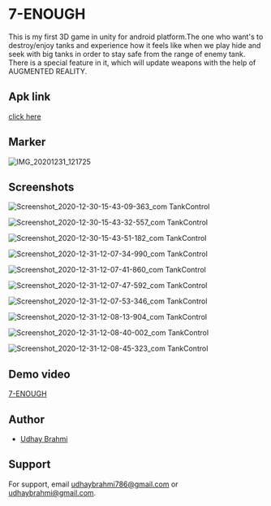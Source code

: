 
# 7-ENOUGH

This is my first 3D game in unity for android platform.The one who want's to destroy/enjoy tanks and experience how it feels like when we play hide and seek with big tanks in order to stay safe from the range of enemy tank. There is a special feature in it, which will update weapons with the help of AUGMENTED REALITY.
## Apk link

[click here](https://drive.google.com/file/d/1GbjDNtXtDrCW16-PGZZjqz3YTQSGqtH5/view?usp=sharing)

## Marker
![IMG_20201231_121725](https://user-images.githubusercontent.com/72250606/103398639-a068cb80-4b63-11eb-8136-b18da7956fbb.jpg)
 
## Screenshots

![Screenshot_2020-12-30-15-43-09-363_com TankControl](https://user-images.githubusercontent.com/72250606/103398375-75ca4300-4b62-11eb-9bab-79c31e0f409b.png)

![Screenshot_2020-12-30-15-43-32-557_com TankControl](https://user-images.githubusercontent.com/72250606/103398395-95fa0200-4b62-11eb-9abe-98d20d9fcabc.png)

![Screenshot_2020-12-30-15-43-51-182_com TankControl](https://user-images.githubusercontent.com/72250606/103398407-a27e5a80-4b62-11eb-9fe3-0721b69b5657.png)

![Screenshot_2020-12-31-12-07-34-990_com TankControl](https://user-images.githubusercontent.com/72250606/103398417-ae6a1c80-4b62-11eb-8309-a70034b1753f.png)

![Screenshot_2020-12-31-12-07-41-860_com TankControl](https://user-images.githubusercontent.com/72250606/103398421-b0cc7680-4b62-11eb-864e-4e40011105d3.png)

![Screenshot_2020-12-31-12-07-47-592_com TankControl](https://user-images.githubusercontent.com/72250606/103398422-b32ed080-4b62-11eb-8fea-ec619a464960.png)

![Screenshot_2020-12-31-12-07-53-346_com TankControl](https://user-images.githubusercontent.com/72250606/103398425-b4f89400-4b62-11eb-99bd-42b6f8b9b070.png)

![Screenshot_2020-12-31-12-08-13-904_com TankControl](https://user-images.githubusercontent.com/72250606/103398429-b629c100-4b62-11eb-822b-92e1d63c5e2c.png)

![Screenshot_2020-12-31-12-08-40-002_com TankControl](https://user-images.githubusercontent.com/72250606/103398433-b88c1b00-4b62-11eb-89cf-25e941f269a2.png)

![Screenshot_2020-12-31-12-08-45-323_com TankControl](https://user-images.githubusercontent.com/72250606/103398452-c9d52780-4b62-11eb-9efe-07fd3df5d880.png)


## Demo video

[7-ENOUGH](https://www.youtube.com/watch?v=KnSbLMFnmuQ)
 
## Author

- [Udhay Brahmi](https://github.com/Udhay-Brahmi)

## Support

For support, email udhaybrahmi786@gmail.com or udhaybrahmi@gmail.com.

